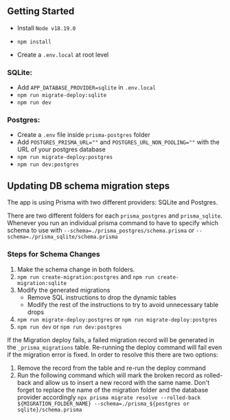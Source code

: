 ## Getting Started

- Install `Node v18.19.0`

- `npm install`

- Create a `.env.local` at root level

### SQLite:
- Add `APP_DATABASE_PROVIDER=sqlite` in `.env.local`
- `npm run migrate-deploy:sqlite`
- `npm run dev`

### Postgres:

- Create a `.env` file inside `prisma-postgres` folder
- Add `POSTGRES_PRISMA_URL=""` and `POSTGRES_URL_NON_POOLING=""` with the URL of your postgres database
- `npm run migrate-deploy:postgres`
- `npm run dev:postgres`

## Updating DB schema migration steps
The app is using Prisma with two different providers: SQLite and Postgres. 

There are two different folders for each `prisma_postgres` and `prisma_sqlite`. Whenever you run an individual prisma command to have to specify which schema to use with `--schema=./prisma_postgres/schema.prisma` or `--schema=./prisma_sqlite/schema.prisma`

### Steps for Schema Changes
1. Make the schema change in both folders.
2. `npm run create-migration:postgres` and `npm run create-migration:sqlite`
3. Modify the generated migrations
    - Remove SQL instructions to drop the dynamic tables
    - Modify the rest of the instructions to try to avoid unnecessary table drops
4. `npm run migrate-deploy:postgres` or `npm run migrate-deploy:postgres`
5. `npm run dev` or `npm run dev:postgres`

If the Migration deploy fails, a failed migration record will be generated in the `_prisma_migrations` table. Re-running the deploy command will fail even if the migration error is fixed. In order to resolve this there are two options:
1. Remove the record from the table and re-run the deploy command
2. Run the following command which will mark the broken record as rolled-back and allow us to insert a new record with the same name. Don't forget to replace the name of the migration folder and the database provider accordingly
`npx prisma migrate resolve --rolled-back ${MIGRATION_FOLDER_NAME} --schema=./prisma_${postgres or sqlite}/schema.prisma`
